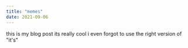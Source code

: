 ```yaml
---
title: "memes"
date: 2021-09-06
---
```


this is my blog post
its really cool
i even forgot to use the right version of "it's"
